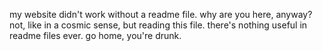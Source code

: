 my website didn't work without a readme file. why are you here, anyway? not, like in a cosmic sense, but reading this file. there's nothing useful in readme files ever. go home, you're drunk. 
